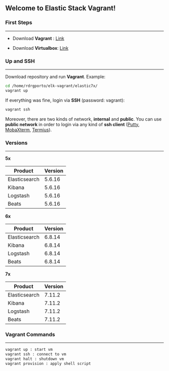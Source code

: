 ## Welcome to Elastic Stack Vagrant!

### First Steps
------

- Download **Vagrant** : [Link](https://www.vagrantup.com/downloads.html)

- Download **Virtualbox**: [Link](https://www.virtualbox.org/wiki/Downloads)

### Up and SSH
------

Download repository and run **Vagrant**. Example:

```bash
cd /home/rdrgporto/elk-vagrant/elastic7x/
vagrant up
```

If everything was fine, login via **SSH** (password: vagrant):

```bash
vagrant ssh
```

Moreover, there are two kinds of network, **internal** and **public**. You can use **public network** in order to login via any kind of **ssh client** ([Putty](https://www.putty.org/), [MobaXterm](https://mobaxterm.mobatek.net/), [Termius](https://www.termius.com/)).

### Versions
------

**5x**

| Product       | Version |
| ------------- | ------- |
| Elasticsearch | 5.6.16  |
| Kibana        | 5.6.16  |
| Logstash      | 5.6.16  |
| Beats         | 5.6.16  |

**6x**

| Product       | Version |
| ------------- | ------- |
| Elasticsearch | 6.8.14  |
| Kibana        | 6.8.14  |
| Logstash      | 6.8.14  |
| Beats         | 6.8.14  |

**7x**

| Product       | Version |
| ------------- | ------- |
| Elasticsearch | 7.11.2  |
| Kibana        | 7.11.2  |
| Logstash      | 7.11.2  |
| Beats         | 7.11.2  |

### Vagrant Commands
------

```bash
vagrant up : start vm
vagrant ssh : connect to vm
vagrant halt : shutdown vm
vagrant provision : apply shell script
```
